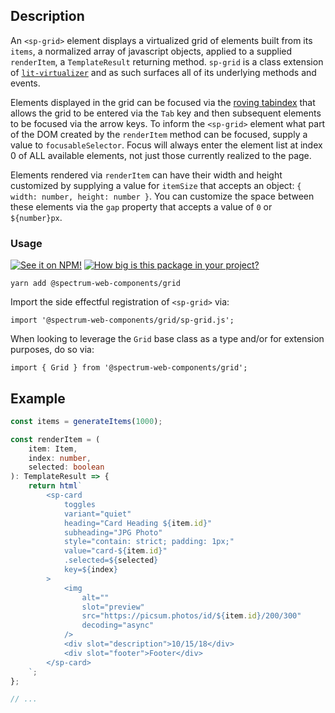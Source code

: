 ## Description

An `<sp-grid>` element displays a virtualized grid of elements built from its `items`, a normalized array of javascript objects, applied to a supplied `renderItem`, a `TemplateResult` returning method. `sp-grid` is a class extension of [`lit-virtualizer`](https://www.npmjs.com/package/@lit-labs/virtualizer/v/0.7.0-pre.2) and as such surfaces all of its underlying methods and events.

Elements displayed in the grid can be focused via the [roving tabindex](https://www.w3.org/TR/wai-aria-practices-1.2/#kbd_roving_tabindex) that allows the grid to be entered via the `Tab` key and then subsequent elements to be focused via the arrow keys. To inform the `<sp-grid>` element what part of the DOM created by the `renderItem` method can be focused, supply a value to `focusableSelector`. Focus will always enter the element list at index 0 of ALL available elements, not just those currently realized to the page.

Elements rendered via `renderItem` can have their width and height customized by supplying a value for `itemSize` that accepts an object: `{ width: number, height: number }`. You can customize the space between these elements via the `gap` property that accepts a value of `0` or `${number}px`.

### Usage

[![See it on NPM!](https://img.shields.io/npm/v/@spectrum-web-components/grid?style=for-the-badge)](https://www.npmjs.com/package/@spectrum-web-components/grid)
[![How big is this package in your project?](https://img.shields.io/bundlephobia/minzip/@spectrum-web-components/grid?style=for-the-badge)](https://bundlephobia.com/result?p=@spectrum-web-components/grid)

```
yarn add @spectrum-web-components/grid
```

Import the side effectful registration of `<sp-grid>` via:

```
import '@spectrum-web-components/grid/sp-grid.js';
```

When looking to leverage the `Grid` base class as a type and/or for extension purposes, do so via:

```
import { Grid } from '@spectrum-web-components/grid';
```

## Example

```ts
const items = generateItems(1000);

const renderItem = (
    item: Item,
    index: number,
    selected: boolean
): TemplateResult => {
    return html`
        <sp-card
            toggles
            variant="quiet"
            heading="Card Heading ${item.id}"
            subheading="JPG Photo"
            style="contain: strict; padding: 1px;"
            value="card-${item.id}"
            .selected=${selected}
            key=${index}
        >
            <img
                alt=""
                slot="preview"
                src="https://picsum.photos/id/${item.id}/200/300"
                decoding="async"
            />
            <div slot="description">10/15/18</div>
            <div slot="footer">Footer</div>
        </sp-card>
    `;
};

// ...
```


